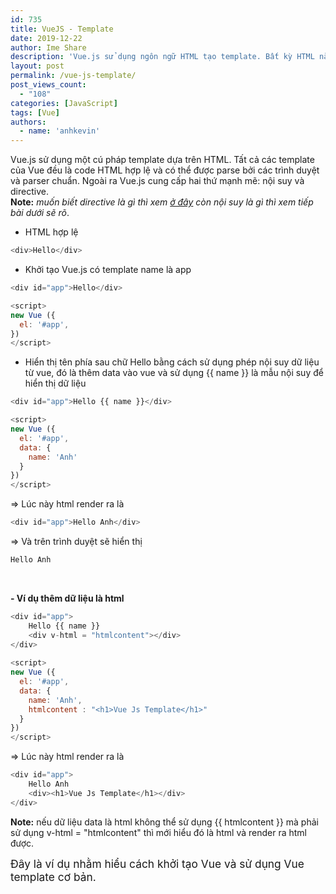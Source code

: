 ```yaml
---
id: 735
title: VueJS - Template
date: 2019-12-22
author: Ime Share
description: 'Vue.js sử dụng ngôn ngữ HTML tạo template. Bất kỳ HTML nào cũng sử dụng được Vue.js và ngoài ra Vue.js cung cấp hai thứ mạnh mẽ: nội suy và directive.'
layout: post
permalink: /vue-js-template/
post_views_count:
  - "108"
categories: [JavaScript]
tags: [Vue]
authors:
  - name: 'anhkevin'
---
```

Vue.js sử dụng một cú pháp template dựa trên HTML. Tất cả các template của Vue đều là code HTML hợp lệ và có thể được parse bởi các trình duyệt và parser chuẩn. Ngoài ra Vue.js cung cấp hai thứ mạnh mẽ: nội suy và directive.  
**Note:** _muốn biết directive là gì thì xem [ở đây](https://anhkevin.github.io/vue-js-directive-tuy-bien/) còn nội suy là gì thì xem tiếp bài dưới sẽ rõ_.

- HTML hợp lệ

```javascript
<div>Hello</div>
```

- Khởi tạo Vue.js có template name là app

```javascript
<div id="app">Hello</div>

<script>
new Vue ({
  el: '#app',
})
</script>
```

- Hiển thị tên phía sau chữ Hello bằng cách sử dụng phép nội suy dữ liệu từ vue, đó là thêm data vào vue và sử dụng {{ name }} là mẫu nội suy để hiển thị dữ liệu

```javascript
<div id="app">Hello {{ name }}</div>

<script>
new Vue ({
  el: '#app',
  data: {
    name: 'Anh'
  }
})
</script>
```

=> Lúc này html render ra là

```javascript
<div id="app">Hello Anh</div>
```

=> Và trên trình duyệt sẽ hiển thị

```javascript
Hello Anh
```

&nbsp;

**- Ví dụ thêm dữ liệu là html**

```javascript
<div id="app">
    Hello {{ name }}
    <div v-html = "htmlcontent"></div>
</div>
 
<script>
new Vue ({
  el: '#app',
  data: {
    name: 'Anh',
    htmlcontent : "<h1>Vue Js Template</h1>"
  }
})
</script>
```

=> Lúc này html render ra là

```javascript
<div id="app">
    Hello Anh
    <div><h1>Vue Js Template</h1></div>
</div>

```

**Note:** nếu dữ liệu data là html không thể sử dụng {{ htmlcontent }} mà phải sử dụng v-html = "htmlcontent" thì mới hiểu đó là html và render ra html được.

<span style="font-size: 13pt;">Đây là ví dụ nhằm hiểu cách khởi tạo Vue và sử dụng Vue template cơ bản.</span>